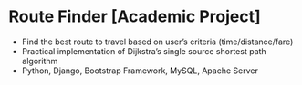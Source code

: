 # Route Finder [Academic Project]

- Find the best route to travel based on user’s criteria (time/distance/fare)
- Practical implementation of Dijkstra’s single source shortest path algorithm
- Python, Django, Bootstrap Framework, MySQL, Apache Server
